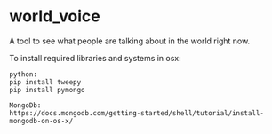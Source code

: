 # world_voice
A tool to see what people are talking about in the world right now.


To install required libraries and systems in osx:

    python:
    pip install tweepy
    pip install pymongo

    MongoDb:
    https://docs.mongodb.com/getting-started/shell/tutorial/install-mongodb-on-os-x/